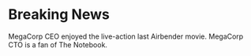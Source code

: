 # Breaking News

MegaCorp CEO enjoyed the live-action last Airbender movie.
MegaCorp CTO is a fan of The Notebook.
